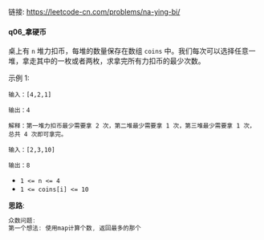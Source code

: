 链接:  https://leetcode-cn.com/problems/na-ying-bi/

#### q06_拿硬币

桌上有 `n` 堆力扣币，每堆的数量保存在数组 `coins` 中。我们每次可以选择任意一堆，拿走其中的一枚或者两枚，求拿完所有力扣币的最少次数。



示例 1:

```
输入：[4,2,1]

输出：4

解释：第一堆力扣币最少需要拿 2 次，第二堆最少需要拿 1 次，第三堆最少需要拿 1 次，总共 4 次即可拿完。

输入：[2,3,10]

输出：8
```

+ `1 <= n <= 4`
+ `1 <= coins[i] <= 10`


**思路**: 

```java
众数问题: 
第一个想法: 使用map计算个数, 返回最多的那个
```









